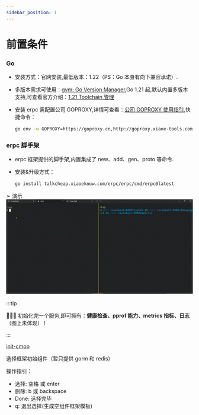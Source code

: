 ```yaml
---
sidebar_position: 1
---
```

# 前置条件

### Go

- 安装方式：官网安装,最低版本：1.22（PS：Go 本身有向下兼容承诺）.
- 多版本需求可使用：[gvm: Go Version Manager](https://github.com/moovweb/gvm),Go 1.21 起,默认内置多版本支持,可查看官方介绍：[1.21 Toolchain 管理](https://go.dev/blog/toolchain)
- 安装 erpc 需配置公司 GOPROXY,详情可查看：[公司 GOPROXY 使用指引](https://doc.weixin.qq.com/doc/w3_Ac8AyAY3AKkWRL10LmjSY6NyLM7Yt?scode=ALQAnAdhAAYr1siwrZAc8AyAY3AKk),快捷命令：

  ```sh
  go env -w GOPROXY=https://goproxy.cn,http://goproxy.xiaoe-tools.com,direct GONOSUMDB=talkcheap.xiaoeknow.com
  ```

### erpc 脚手架

- erpc 框架提供的脚手架,内置集成了 new、add、gen、proto 等命令.
- 安装&升级方式：

  ```sh
  go install talkcheap.xiaoeknow.com/erpc/erpc/cmd/erpc@latest
  ```

➢ 演示 ![quick-start](./img/quick-start.gif)

:::tip

🎉🎉🎉 初始化完一个服务,即可拥有：**健康检查、pprof 能力、metrics 指标、日志**（图上未体现） !

:::

[init-cmop](./img/init-comp.png)

选择框架初始组件（暂只提供 gorm 和 redis）

操作指引：

- 选择: 空格 或 enter
- 删除: b 或 backspace
- Done: 选择完毕
- q: 退出选择(生成空组件框架模板)
